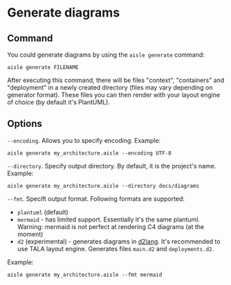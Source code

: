 # Generate diagrams

## Command

You could generate diagrams by using the `aisle generate`
command:
```shell
aisle generate FILENAME
```
After executing this command, there will be files 
"context", "containers" and "deployment" in a newly
created directory (files may vary depending on
generator format). These files you can then render
with your layout engine of choice (by default it's
PlantUML).

## Options

`--encoding`. Allows you to specify encoding. Example:
```shell
aisle generate my_architecture.aisle --encoding UTF-8
```

`--directory`. Specify output directory. By default, it
is the project's name. Example:
```shell
aisle generate my_architecture.aisle --directory docs/diagrams
```

`--fmt`. Specift output format. Following formats are
supported:
- `plantuml` (default)
- `mermaid` - has limited support. Essentially it's 
  the same plantuml. Warning: mermaid is not perfect 
  at rendering C4 diagrams (at the moment)
- `d2` (experimental) - generates diagrams 
  in [d2lang](https://d2lang.io). It's recommended to 
  use TALA layout engine. Generates files `main.d2` and
  `deployments.d2`.

Example:
```shell
aisle generate my_architecture.aisle --fmt mermaid
```
